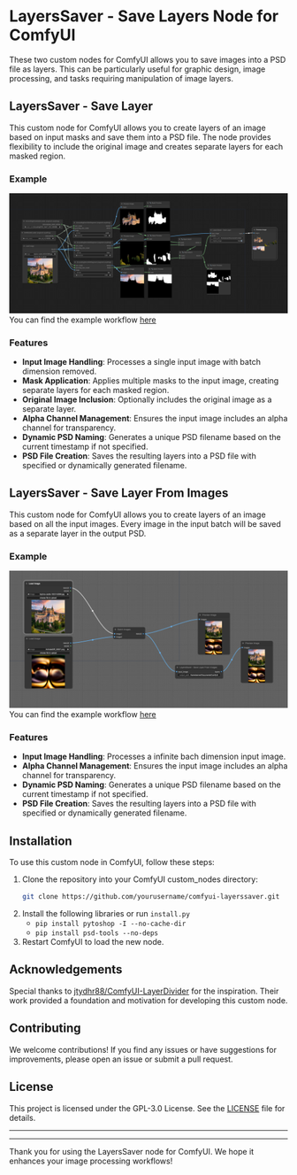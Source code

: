 # LayersSaver - Save Layers Node for ComfyUI
These two custom nodes for ComfyUI allows you to save images into a PSD file as layers.
This can be particularly useful for graphic design, image processing, and tasks requiring manipulation of image layers.

## LayersSaver - Save Layer
This custom node for ComfyUI allows you to create layers of an image based on input masks and save them into a PSD file. The node provides flexibility to include the original image and creates separate layers for each masked region. 

### Example
![Example Workflow](files/workflow.png)
You can find the example workflow [here](files/example.json)

### Features

- **Input Image Handling**: Processes a single input image with batch dimension removed.
- **Mask Application**: Applies multiple masks to the input image, creating separate layers for each masked region.
- **Original Image Inclusion**: Optionally includes the original image as a separate layer.
- **Alpha Channel Management**: Ensures the input image includes an alpha channel for transparency.
- **Dynamic PSD Naming**: Generates a unique PSD filename based on the current timestamp if not specified.
- **PSD File Creation**: Saves the resulting layers into a PSD file with specified or dynamically generated filename.

## LayersSaver - Save Layer From Images
This custom node for ComfyUI allows you to create layers of an image based on all the input images. Every image in the input batch will be saved as a separate layer in the output PSD.

### Example
![Example Workflow](files/workflow_img.png)
You can find the example workflow [here](files/batch_layers.json)

### Features

- **Input Image Handling**: Processes a infinite bach dimension input image.
- **Alpha Channel Management**: Ensures the input image includes an alpha channel for transparency.
- **Dynamic PSD Naming**: Generates a unique PSD filename based on the current timestamp if not specified.
- **PSD File Creation**: Saves the resulting layers into a PSD file with specified or dynamically generated filename.

## Installation

To use this custom node in ComfyUI, follow these steps:

1. Clone the repository into your ComfyUI custom_nodes directory:
    ```sh
    git clone https://github.com/yourusername/comfyui-layerssaver.git
    ```
2. Install the following libraries or run `install.py`
    - `pip install pytoshop -I --no-cache-dir`
    - `pip install psd-tools --no-deps`
3. Restart ComfyUI to load the new node.

## Acknowledgements

Special thanks to [jtydhr88/ComfyUI-LayerDivider](jtydhr88/ComfyUI-LayerDivider) for the inspiration. Their work provided a foundation and motivation for developing this custom node.


## Contributing

We welcome contributions! If you find any issues or have suggestions for improvements, please open an issue or submit a pull request.

## License

This project is licensed under the GPL-3.0 License. See the [LICENSE](LICENSE) file for details.



---
---

Thank you for using the LayersSaver node for ComfyUI. We hope it enhances your image processing workflows!